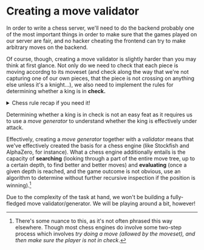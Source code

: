 # Creating a move validator

In order to write a chess server, we'll need to do the backend probably one of
the most important things in order to make sure that the games played on our
server are fair, and no hacker cheating the frontend can try to make arbitrary
moves on the backend.

Of course, though, creating a move validator is slightly harder than you may
think at first glance. Not only do we need to check that each piece is moving
accordng to its moveset (and check along the way that we're not capturing one of
our own pieces, that the piece is not crossing on anything else unless it's a
knight...), we also need to implement the rules for determining whether a king
is in **check.**

<details>
<summary>Chess rule recap if you need it!</summary>

There are 6 "classes" of pieces in chess, which move in the following ways:

* The **pawn** moves **1 square** in the direction of the opponent's side of the
  board.
  * The pawn is unable to capture in the same direction it moves, unlike all
	other pieces: instead, it can only capture moving 1 square diagonally, in
	the direction of the opponent's side.
  * When the pawn is in its starting position, ie. the 2nd rank (aka row)
    for white and the 7th rank for black, it has the possibility to move
	**2 squares forward.**
  * When the pawn reaches the very edge of the board on the opponent's side, it
	must **promote**, which is to say the pawn must be exchanged for a rook,
	bishop, knight or queen. (In most circumstances, players pick the queen.)
  * When an opponent pawn of an adjacent file (aka column) moves
  	**2 squares forward from its starting position,** a pawn on the 5th rank
	(aka row) is capable of capturing it as if it had only moved 1 square
	forward. <!-- TODO: Add small gif to explain. --> \
	This is **only possible on the move following the opponent moving a piece
	2 squares forward.**
* The rook moves vertically and horizontally in any direction, by any possible
  amount of squares.
* The bishop moves diagonally in any direction, by any possible amount of
  squares.
* The knight moves in "L-shape" moves. This means 1 square in one direction, and
  2 squares in a perpendicular direction, and vice versa. <!-- TODO: small gif -->
* The queen is a rook and bishop combined -- in other words, it moves
  horizontally, vertically and diagonally in any direction by any number of
  squares.
* The king moves 1 square in all directions (including diagonals).
  * The king can also **castle.** Castling is done by moving a king and a rook
	at the same time. The king and the rook (of the same colour) must be in
	their starting position, and not have moved since the beginning of the game.
	Provided that the squares between the two pieces are empty, AND that the
	king is not in check nor any of the squares it crosses are in check, the king
	may move 2 squares in the direction of the rook, and consequently the rook
	must be placed adjacent to the king on the other side. <!-- TODO: small gif -->

Additionally, there are some very important general rules:

* No piece can capture a piece of the same color.
* Except for the knight, no piece may "cross" other pieces when moving.

Finally, a player's king is considered in **check** when another piece threatens to
capture it on the following move. If a player's king is in check, the player
is **forced** to move it out of checked (either by moving it, or capturing the
opponent's threat, or "blocking" the line of attack -- whichever's possible).
If the king is in check and cannot be moved out of check, the game is concluded
in **checkmate**.

</details>

Determining whether a king is in check is not an easy feat as it requires us to
use a _move generator_ to understand whether the king is effectively under
attack.

Effectively, creating a _move generator_ together with a _validator_ means that
we've effectively created the basis for a chess engine (like Stockfish and
AlphaZero, for instance). What a chess engine additionally entails is the
capacity of **searching** (looking through a part of the entire move tree, up to
a certain depth, to find better and better moves) and **evaluating** (once a
given depth is reached, and the game outcome is not obvious, use an algorithm to
determine without further recursive inspection if the position is winning).[^1]

Due to the complexity of the task at hand, we won't be building a fully-fledged
move validator/generator. We will be playing around a bit, however!

[^1]: There's some nuance to this, as it's not often phrased this way elsewhere.
  Though most chess engines do involve some two-step process which involves _try
  doing a move (allowed by the moveset), and then make sure the player is not in
  check_.
